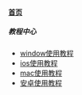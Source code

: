 
#### [首页](?file=home-首页)
##### 教程中心
- [window使用教程](?file=教程中心/window "widnow教程")
- [ios使用教程](?file=教程中心/ios "ios教程")
- [mac使用教程](?file=教程中心/mac "mac教程")
- [安卓使用教程](?file=教程中心/android "安卓教程")

